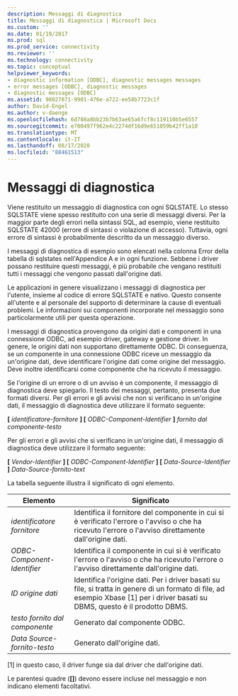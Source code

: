 ```yaml
---
description: Messaggi di diagnostica
title: Messaggi di diagnostica | Microsoft Docs
ms.custom: ''
ms.date: 01/19/2017
ms.prod: sql
ms.prod_service: connectivity
ms.reviewer: ''
ms.technology: connectivity
ms.topic: conceptual
helpviewer_keywords:
- diagnostic information [ODBC], diagnostic messages messages
- error messages [ODBC], diagnostic messages
- diagnostic messages [ODBC]
ms.assetid: 98027871-9901-476e-a722-ee58b7723c1f
author: David-Engel
ms.author: v-daenge
ms.openlocfilehash: 6d788a8bb23b7b63ae65a6fcf8c119110b5e6557
ms.sourcegitcommit: e700497f962e4c2274df16d9e651059b42ff1a10
ms.translationtype: MT
ms.contentlocale: it-IT
ms.lasthandoff: 08/17/2020
ms.locfileid: "88461513"
---
```

# <a name="diagnostic-messages"></a>Messaggi di diagnostica
Viene restituito un messaggio di diagnostica con ogni SQLSTATE. Lo stesso SQLSTATE viene spesso restituito con una serie di messaggi diversi. Per la maggior parte degli errori nella sintassi SQL, ad esempio, viene restituito SQLSTATE 42000 (errore di sintassi o violazione di accesso). Tuttavia, ogni errore di sintassi è probabilmente descritto da un messaggio diverso.  
  
 I messaggi di diagnostica di esempio sono elencati nella colonna Error della tabella di sqlstates nell'Appendice A e in ogni funzione. Sebbene i driver possano restituire questi messaggi, è più probabile che vengano restituiti tutti i messaggi che vengono passati dall'origine dati.  
  
 Le applicazioni in genere visualizzano i messaggi di diagnostica per l'utente, insieme al codice di errore SQLSTATE e nativo. Questo consente all'utente e al personale del supporto di determinare la cause di eventuali problemi. Le informazioni sui componenti incorporate nel messaggio sono particolarmente utili per questa operazione.  
  
 I messaggi di diagnostica provengono da origini dati e componenti in una connessione ODBC, ad esempio driver, gateway e gestione driver. In genere, le origini dati non supportano direttamente ODBC. Di conseguenza, se un componente in una connessione ODBC riceve un messaggio da un'origine dati, deve identificare l'origine dati come origine del messaggio. Deve inoltre identificarsi come componente che ha ricevuto il messaggio.  
  
 Se l'origine di un errore o di un avviso è un componente, il messaggio di diagnostica deve spiegarlo. Il testo dei messaggi, pertanto, presenta due formati diversi. Per gli errori e gli avvisi che non si verificano in un'origine dati, il messaggio di diagnostica deve utilizzare il formato seguente:  
  
 **[** *identificatore-fornitore* **] [** *ODBC-Component-Identifier* **]** *fornito dal componente-testo*  
  
 Per gli errori e gli avvisi che si verificano in un'origine dati, il messaggio di diagnostica deve utilizzare il formato seguente:  
  
 **[** *Vendor-Identifier* **] [** *ODBC-Component-Identifier* **] [** *Data-Source-Identifier* **]** *Data-Source-fornito-text*  
  
 La tabella seguente illustra il significato di ogni elemento.  
  
|Elemento|Significato|  
|-------------|-------------|  
|*identificatore fornitore*|Identifica il fornitore del componente in cui si è verificato l'errore o l'avviso o che ha ricevuto l'errore o l'avviso direttamente dall'origine dati.|  
|*ODBC-Component-Identifier*|Identifica il componente in cui si è verificato l'errore o l'avviso o che ha ricevuto l'errore o l'avviso direttamente dall'origine dati.|  
|*ID origine dati*|Identifica l'origine dati. Per i driver basati su file, si tratta in genere di un formato di file, ad esempio Xbase [1] per i driver basati su DBMS, questo è il prodotto DBMS.|  
|*testo fornito dal componente*|Generato dal componente ODBC.|  
|*Data Source-fornito-testo*|Generato dall'origine dati.|  
  
 [1] in questo caso, il driver funge sia dal driver che dall'origine dati.  
  
 Le parentesi quadre (**[]**) devono essere incluse nel messaggio e non indicano elementi facoltativi.
